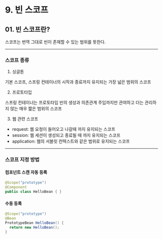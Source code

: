 # 9. 빈 스코프
## 01. 빈 스코프란?
스코프는 번역 그대로 빈이 존재할 수 있는 범위를 뜻한다.

***
### 스코프 종류
1. 싱글톤

기본 스코프, 스프링 컨테이너의 시작과 종료까지 유지되는 가장 넓은 범위의 스코프

2. 프로토타입

스프링 컨테이너는 프로토타입 빈의 생성과 의존관계 주입까지만 관여하고 더는 관리하지 않는 매우 짧은 범위의 스코프

3. 웹 관련 스코프
- request: 웹 요청이 들어오고 나갈때 까지 유지되는 스코프
- session: 웹 세션이 생성되고 종료될 때 까지 유지되는 스코프
- application: 웹의 서블릿 컨텍스트와 같은 범위로 유지되는 스코프

***
### 스코프 지정 방법
#### 컴포넌트 스캔 자동 등록
```java
@Scope("prototype")
@Component
public class HelloBean { }
```
#### 수동 등록
```java
@Scope("prototype")
@Bean
PrototypeBean HelloBean() {
  return new HelloBean();
}
```
